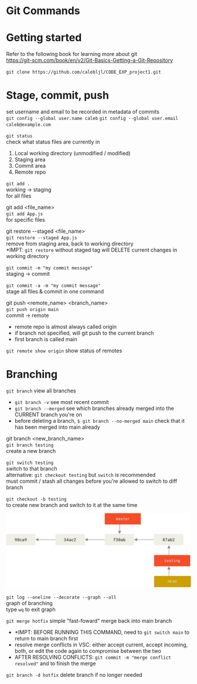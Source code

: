 # Git Commands

# Getting started

Refer to the following book for learning more about git  
https://git-scm.com/book/en/v2/Git-Basics-Getting-a-Git-Repository

`git clone https://github.com/calebljl/CODE_EXP_project1.git`

# Stage, commit, push

set username and email to be recorded in metadata of commits  
`git config --global user.name caleb`
`git config --global user.email caleb@example.com`

`git status`  
check what status files are currently in

1. Local working directory (unmodified / modified)
2. Staging area
3. Commit area
4. Remote repo

`git add .`  
working -> staging  
for all files

git add <file_name>  
`git add App.js`  
for specific files

git restore --staged <file_name>  
`git restore --staged App.js`  
remove from staging area, back to working directory  
\*IMPT: `git restore` without staged tag will DELETE current changes in working directory

`git commit -m "my commit message"`  
staging -> commit

`git commit -a -m "my commit message"`  
stage all files & commit in one command

git push <remote_name> <branch_name>  
`git push origin main`  
commit -> remote

- remote repo is almost always called origin
- if branch not specified, will git push to the current branch
- first branch is called main

`git remote show origin`
show status of remotes

# Branching

`git branch`
view all branches

- `git branch -v` see most recent commit
- `git branch --merged` see which branches already merged into the CURRENT branch you're on
- before deleting a branch, `$ git branch --no-merged main` check that it has been merged into main already

git branch <new_branch_name>  
`git branch testing`  
create a new branch

`git switch testing`  
switch to that branch  
alternative: `git checkout testing` but `switch` is recommended  
must commit / stash all changes before you're allowed to switch to diff branch

`git checkout -b testing`  
to create new branch and switch to it at the same time

![alt text](branch.png)

`git log --oneline --decorate --graph --all`  
graph of branching  
type `wq` to exit graph

`git merge hotfix`
simple "fast-foward" merge back into main branch

- \*IMPT: BEFORE RUNNING THIS COMMAND, need to `git switch main` to return to main branch first
- resolve merge conflicts in VSC: either accept current, accept incoming, both, or edit the code again to compromise between the two
- AFTER RESOLVING CONFLICTS: `git commit -m "merge conflict resolved"` and to finish the merge

`git branch -d hotfix`
delete branch if no longer needed
